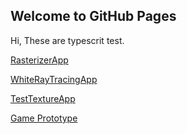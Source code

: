 ## Welcome to GitHub Pages

Hi, These are typescrit test.

[RasterizerApp](https://xwc2021.github.io/mypage/RasterizerApp.html)

[WhiteRayTracingApp](https://xwc2021.github.io/mypage/WhiteRayTracingApp.html)

[TestTextureApp](https://xwc2021.github.io/mypage/TestTextureApp.html)

[Game Prototype](https://xwc2021.github.io/mypage/Game/index.html)
